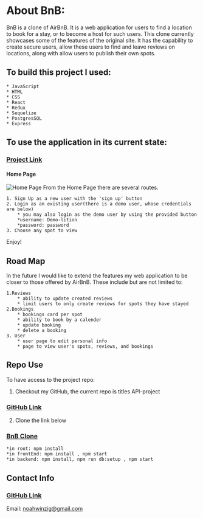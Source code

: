 # About BnB: #

BnB is a clone of AirBnB. It is a web application for users to find a location to book for a stay, or to become a host for such users. This clone currently showcases some of the features of the original site. It has the capability to create secure users, allow these users to find and leave reviews on locations, along with allow users to publish their own spots.

## To build this project I used: ##
    * JavaScript
    * HTML
    * CSS
    * React
    * Redux
    * Sequelize
    * PostgresSQL
    * Express

## To use the application in its current state: ##
### [Project Link](https://bnb-project.herokuapp.com/) ###
#### Home Page ####
![Home Page](/assets/Screen%20Shot%202022-10-24%20at%209.14.07%20AM.png)
From the Home Page there are several routes.

    1. Sign Up as a new user with the 'sign up' button
    2. Login as an existing user(there is a demo user, whose credentials are below)
        * you may also login as the demo user by using the provided button
        *username: Demo-lition
        *password: password
    3. Choose any spot to view

Enjoy!


## Road Map ##
In the future I would like to extend the features my web application to be closer to those offered by AirBnB.
    These include but are not limited to:

    1.Reviews
        * ability to update created reviews
        * limit users to only create reviews for spots they have stayed
    2.Bookings
        * bookings card per spot
        * ability to book by a calender
        * update booking
        * delete a booking
    3. User
        * user page to edit personal info
        * page to view user's spots, reviews, and bookings

## Repo Use ##
To have access to the project repo:
1. Checkout my GitHub, the current repo is titles API-project

### [GitHub Link](https://github.com/nwinzig) ###

2. Clone the link below

### [BnB Clone](https://github.com/nwinzig/API-project.git) ###
    *in root: npm install
    *in frontEnd: npm install , npm start
    *in backend: npm install, npm run db:setup , npm start


## Contact Info ##
### [GitHub Link](https://github.com/nwinzig) ###
Email: noahwinzig@gmail.com
